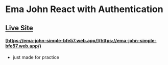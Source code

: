 # Ema John React with Authentication

## [Live Site](https://ema-john-simple-bfe57.web.app/)

#### [https://ema-john-simple-bfe57.web.app/](https://ema-john-simple-bfe57.web.app/)

- just made for practice
